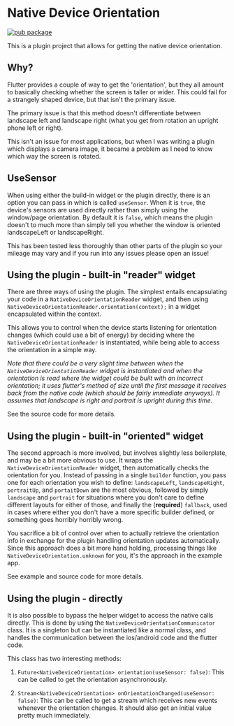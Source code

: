 # Native Device Orientation

[![pub package][version_badge]](https://pub.dartlang.org/packages/native_device_orientation)

This is a plugin project that allows for getting the native device orientation.

## Why?

Flutter provides a couple of way to get the 'orientation', but they all amount
to basically checking whether the screen is taller or wider. This could fail for
a strangely shaped device, but that isn't the primary issue. 

The primary issue is that this method doesn't differentiate between landscape left and
landscape right (what you get from rotation an upright phone left or right).

This isn't an issue for most applications, but when I was writing a plugin which displays
a camera image, it became a problem as I need to know which way the screen is rotated.

## UseSensor

When using either the build-in widget or the plugin directly, there is an option you can pass in
which is called `useSensor`. When it is `true`, the device's sensors are used directly rather
than simply using the window/page orientation. By default it is `false`, which means the plugin
doesn't to much more than simply tell you whether the window is oriented landscapeLeft or landscapeRight.

This has been tested less thoroughly than other parts of the plugin so your mileage may vary and
if you run into any issues please open an issue!

## Using the plugin - built-in "reader" widget 

There are three ways of using the plugin. The simplest entails encapsulating your code in a
`NativeDeviceOrientationReader` widget, and then using
`NativeDeviceOrientationReader.orientation(context);` in a widget encapsulated within the context.

This allows you to control when the device starts listening for orientation changes (which could
use a bit of energy) by deciding where the `NativeDeviceOrientationReader` is instantiated,
while being able to access the orientation in a simple way.

_Note that there could be a very slight time between when the `NativeDeviceOrientationReader` widget 
is instantiated and when the orientation is read where the widget could be built with an incorrect
orientation; it uses flutter's method of size until the first message it receives
back from the native code (which should be fairly immediate anyways). It
assumes that landscape is right and portrait is upright during this time._

See the source code for more details.

## Using the plugin - built-in "oriented" widget

The second approach is more involved, but involves slightly less boilerplate, and may be a bit more
obvious to use. It wraps the `NativeDeviceOrientationReader` widget, then automatically checks the
orientation for you. Instead of passing in a single `builder` function, you pass one for each
orientation you wish to define: `landscapeLeft`, `landscapeRight`, `portraitUp`, and `portaitDown`
are the most obvious, followed by simply `landscape` and `portrait` for situations where you don't
care to define different layouts for either of those, and finally the (**required**) `fallback`,
used in cases where either you don't have a more specific builder defined, or something goes horribly
horribly wrong.

You sacrifice a bit of control over when to actually retrieve the orientation info in exchange for
the plugin handling orientation updates automatically. Since this approach does a bit more hand
holding, processing things like `NativeDeviceOrientation.unknown` for you, it's the approach in the
example app.

See example and source code for more details.
## Using the plugin - directly

It is also possible to bypass the helper widget to access the native calls directly.
This is done by using the `NativeDeviceOrientationCommunicator` class. It is a singleton
but can be instantiated like a normal class, and handles the communication between the 
ios/android code and the flutter code.

This class has two interesting methods:

1. `Future<NativeDeviceOrientation> orientation(useSensor: false)`:
This can be called to get the orientation asynchronously.

1. `Stream<NativeDeviceOrientation> onOrientationChanged(useSensor: false)`:
This can be called to get a stream which receives new events whenever the 
orientation changes. It should also get an initial value pretty much
immediately.

[version_badge]: https://img.shields.io/pub/v/native_device_orientation.svg